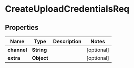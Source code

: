 

# CreateUploadCredentialsReq

## Properties

Name | Type | Description | Notes
------------ | ------------- | ------------- | -------------
**channel** | **String** |  |  [optional]
**extra** | **Object** |  |  [optional]



